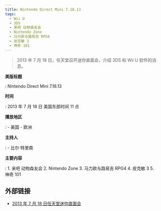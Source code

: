 ```yaml
---
title: Nintendo Direct Mini 7.18.13
tags:
  - Wii U
  - 3DS
  - 来吧 动物森友会
  - Nintendo Zone
  - 马力欧与路易吉 RPG4
  - 皮克敏 3
  - 神奇 101
---
```


> 2013 年 7 月 18 日，任天堂召开迷你直面会，介绍 3DS 和 Wii U 软件的消息。

**美版标题**

:   Nintendo Direct Mini 7.18.13

**时间**

:   2013 年 7 月 18 日 美国东部时间 11 点

**播放地区**

:   - 美国
    - 欧洲

**主持人**

:   - 比尔·特里南

**主要内容**

:   1. 来吧 动物森友会
    2. Nintendo Zone
    3. 马力欧与路易吉 RPG4
    4. 皮克敏 3
    5. 神奇 101

## 外部链接

- [2013 年 7 月 18 日任天堂迷你直面会](https://www.bilibili.com/video/BV1D5411x76s/)
